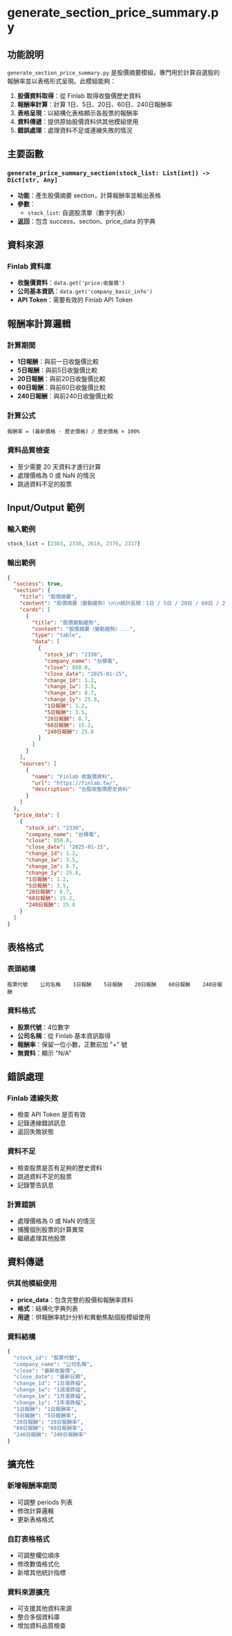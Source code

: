 # generate_section_price_summary.py

## 功能說明

`generate_section_price_summary.py` 是股價摘要模組，專門用於計算自選股的報酬率並以表格形式呈現。此模組能夠：

1. **股價資料取得**：從 Finlab 取得收盤價歷史資料
2. **報酬率計算**：計算 1日、5日、20日、60日、240日報酬率
3. **表格呈現**：以結構化表格顯示各股票的報酬率
4. **資料傳遞**：提供原始股價資料供其他模組使用
5. **錯誤處理**：處理資料不足或連線失敗的情況

## 主要函數

### `generate_price_summary_section(stock_list: List[int]) -> Dict[str, Any]`
- **功能**：產生股價摘要 section，計算報酬率並輸出表格
- **參數**：
  - `stock_list`: 自選股清單（數字列表）
- **返回**：包含 success、section、price_data 的字典

## 資料來源

### Finlab 資料庫
- **收盤價資料**：`data.get('price:收盤價')`
- **公司基本資訊**：`data.get('company_basic_info')`
- **API Token**：需要有效的 Finlab API Token

## 報酬率計算邏輯

### 計算期間
- **1日報酬**：與前一日收盤價比較
- **5日報酬**：與前5日收盤價比較
- **20日報酬**：與前20日收盤價比較
- **60日報酬**：與前60日收盤價比較
- **240日報酬**：與前240日收盤價比較

### 計算公式
```
報酬率 = (最新價格 - 歷史價格) / 歷史價格 × 100%
```

### 資料品質檢查
- 至少需要 20 天資料才進行計算
- 處理價格為 0 或 NaN 的情況
- 跳過資料不足的股票

## Input/Output 範例

### 輸入範例
```python
stock_list = [2303, 2330, 2610, 2376, 2317]
```

### 輸出範例
```json
{
  "success": true,
  "section": {
    "title": "股價摘要",
    "content": "股價摘要（變動趨勢）\n\n統計區間：1日 / 5日 / 20日 / 60日 / 240日 報酬率\n股票代號\t公司名稱\t1日報酬\t5日報酬\t20日報酬\t60日報酬\t240日報酬\n2330\t台積電\t+1.2%\t+3.5%\t+8.7%\t+15.2%\t+25.8%\n2303\t聯電\t-0.8%\t+2.1%\t+5.3%\t+12.4%\t+18.9%",
    "cards": [
      {
        "title": "股價變動趨勢",
        "content": "股價摘要（變動趨勢）...",
        "type": "table",
        "data": [
          {
            "stock_id": "2330",
            "company_name": "台積電",
            "close": 850.0,
            "close_date": "2025-01-15",
            "change_1d": 1.2,
            "change_1w": 3.5,
            "change_1m": 8.7,
            "change_1y": 25.8,
            "1日報酬": 1.2,
            "5日報酬": 3.5,
            "20日報酬": 8.7,
            "60日報酬": 15.2,
            "240日報酬": 25.8
          }
        ]
      }
    ],
    "sources": [
      {
        "name": "Finlab 收盤價資料",
        "url": "https://finlab.tw/",
        "description": "台股收盤價歷史資料"
      }
    ]
  },
  "price_data": [
    {
      "stock_id": "2330",
      "company_name": "台積電",
      "close": 850.0,
      "close_date": "2025-01-15",
      "change_1d": 1.2,
      "change_1w": 3.5,
      "change_1m": 8.7,
      "change_1y": 25.8,
      "1日報酬": 1.2,
      "5日報酬": 3.5,
      "20日報酬": 8.7,
      "60日報酬": 15.2,
      "240日報酬": 25.8
    }
  ]
}
```

## 表格格式

### 表頭結構
```
股票代號    公司名稱    1日報酬    5日報酬    20日報酬    60日報酬    240日報酬
```

### 資料格式
- **股票代號**：4位數字
- **公司名稱**：從 Finlab 基本資訊取得
- **報酬率**：保留一位小數，正數前加 "+" 號
- **無資料**：顯示 "N/A"

## 錯誤處理

### Finlab 連線失敗
- 檢查 API Token 是否有效
- 記錄連線錯誤訊息
- 返回失敗狀態

### 資料不足
- 檢查股票是否有足夠的歷史資料
- 跳過資料不足的股票
- 記錄警告訊息

### 計算錯誤
- 處理價格為 0 或 NaN 的情況
- 捕獲個別股票的計算異常
- 繼續處理其他股票

## 資料傳遞

### 供其他模組使用
- **price_data**：包含完整的股價和報酬率資料
- **格式**：結構化字典列表
- **用途**：供報酬率統計分析和異動焦點個股模組使用

### 資料結構
```python
{
  "stock_id": "股票代號",
  "company_name": "公司名稱",
  "close": "最新收盤價",
  "close_date": "最新日期",
  "change_1d": "1日漲跌幅",
  "change_1w": "1週漲跌幅",
  "change_1m": "1月漲跌幅",
  "change_1y": "1年漲跌幅",
  "1日報酬": "1日報酬率",
  "5日報酬": "5日報酬率",
  "20日報酬": "20日報酬率",
  "60日報酬": "60日報酬率",
  "240日報酬": "240日報酬率"
}
```

## 擴充性

### 新增報酬率期間
- 可調整 periods 列表
- 修改計算邏輯
- 更新表格格式

### 自訂表格格式
- 可調整欄位順序
- 修改數值格式化
- 新增其他統計指標

### 資料來源擴充
- 可支援其他資料來源
- 整合多個資料庫
- 增加資料品質檢查 